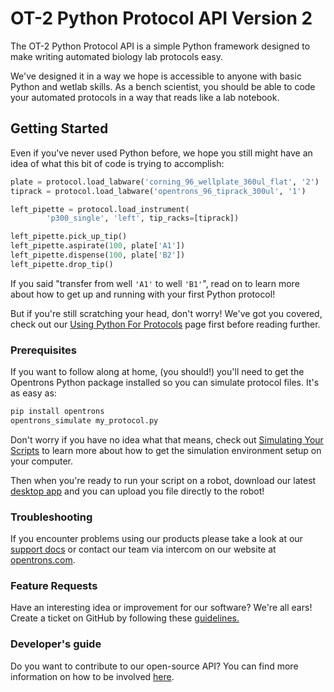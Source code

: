 # OT-2 Python Protocol API Version 2

The OT-2 Python Protocol API is a simple Python framework designed to
make writing automated biology lab protocols easy.

We've designed it in a way we hope is accessible to anyone with basic
Python and wetlab skills. As a bench scientist, you should be able to
code your automated protocols in a way that reads like a lab notebook.

## Getting Started 

Even if you've never used Python before, we hope you still might have an idea of what 
this bit of code is trying to accomplish:

```python
plate = protocol.load_labware('corning_96_wellplate_360ul_flat', '2')
tiprack = protocol.load_labware('opentrons_96_tiprack_300ul', '1')

left_pipette = protocol.load_instrument(
        'p300_single', 'left', tip_racks=[tiprack])

left_pipette.pick_up_tip()
left_pipette.aspirate(100, plate['A1'])
left_pipette.dispense(100, plate['B2'])
left_pipette.drop_tip()
```

If you said "transfer from well `'A1'` to well `'B1'`", read on to learn
more about how to get up and running with your first Python protocol!

But if you're still scratching your head, don't worry! We've got you covered, check out our 
[Using Python For Protocols](writing.md) page first before reading further.

### Prerequisites

If you want to follow along at home, (you should!) you'll need to get the Opentrons
Python package installed so you can simulate protocol files. It's as easy as:

```bash
pip install opentrons
opentrons_simulate my_protocol.py
```

Don't worry if you have no idea what that means, check out [Simulating Your Scripts](simulating.md) 
to learn more about how to get the simulation environment setup on your computer.

Then when you're ready to run your script on a robot, download our latest [desktop
app](https://www.opentrons.com/ot-app) and you can upload you file directly to the robot!

### Troubleshooting


If you encounter problems using our products please take a look at our
[support docs](https://support.opentrons.com/en/) or contact our team
via intercom on our website at [opentrons.com](https://opentrons.com).

### Feature Requests


Have an interesting idea or improvement for our software? We're all ears! Create a
ticket on GitHub by following these
[guidelines.](https://github.com/Opentrons/opentrons/blob/edge/CONTRIBUTING.md#opening-issues)

### Developer's guide


Do you want to contribute to our open-source API? You can find more
information on how to be involved
[here](https://github.com/Opentrons/opentrons/blob/edge/CONTRIBUTING.md).
